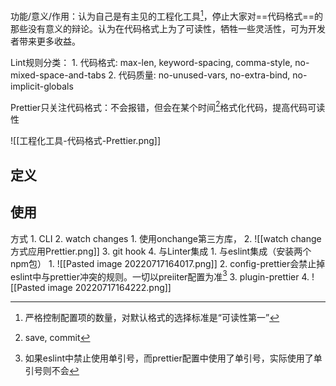
功能/意义/作用：认为自己是有主见的工程化工具[^1]，停止大家对==代码格式==的那些没有意义的辩论。认为在代码格式上为了可读性，牺牲一些灵活性，可为开发者带来更多收益。

Lint规则分类：
	1. 代码格式: max-len, keyword-spacing, comma-style, no-mixed-space-and-tabs
	2. 代码质量: no-unused-vars, no-extra-bind, no-implicit-globals

Prettier只关注代码格式：不会报错，但会在某个时间[^2]格式化代码，提高代码可读性

![[工程化工具-代码格式-Prettier.png]]
## 定义

## 使用
方式
	1. CLI
	2. watch changes
		1. 使用onchange第三方库，
		2. ![[watch change方式应用Prettier.png]]
	3. git hook
	4. 与Linter集成
		1. 与eslint集成（安装两个npm包）
			1. ![[Pasted image 20220717164017.png]]
			2. config-prettier会禁止掉eslint中与prettier冲突的规则。一切以preiiter配置为准[^3]
			3. plugin-prettier
			4. ![[Pasted image 20220717164222.png]]




[^1]: 严格控制配置项的数量，对默认格式的选择标准是“可读性第一”
[^2]: save, commit
[^3]: 如果eslint中禁止使用单引号，而prettier配置中使用了单引号，实际使用了单引号则不会